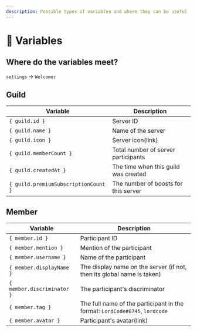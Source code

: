```yaml
---
description: Possible types of variables and where they can be useful
---
```


# 📑 Variables

## Where do the variables meet?

`settings` -> `Welcomer`

## Guild

| Variable                             | Description                          |
| ------------------------------------ | ------------------------------------ |
| `{ guild.id }`                       | Server ID                            |
| `{ guild.name }`                     | Name of the server                   |
| `{ guild.icon }`                     | Server icon(link)                    |
| `{ guild.memberCount }`              | Total number of server participants  |
| `{ guild.createdAt }`                | The time when this guild was created |
| `{ guild.premiumSubscriptionCount }` | The number of boosts for this server |

## Member

| Variable                   | Description                                                                 |
| -------------------------- | --------------------------------------------------------------------------- |
| `{ member.id }`            | Participant ID                                                              |
| `{ member.mention }`       | Mention of the participant                                                  |
| `{ member.username }`      | Name of the participant                                                     |
| `{ member.displayName }`   | The display name on the server (if not, then its global name is taken)      |
| `{ member.discriminator }` | The participant's discriminator                                             |
| `{ member.tag }`           | The full name of the participant in the format: `LordCode#0745`, `lordcode` |
| `{ member.avatar }`        | Participant's avatar(link)                                                  |
